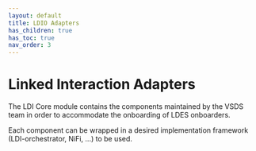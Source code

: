 ```yaml
---
layout: default
title: LDIO Adapters
has_children: true
has_toc: true
nav_order: 3
---
```


# Linked Interaction Adapters

The LDI Core module contains the components maintained by the VSDS team in order to accommodate the onboarding of LDES onboarders.

Each component can be wrapped in a desired implementation framework (LDI-orchestrator, NiFi, ...) to be used.
